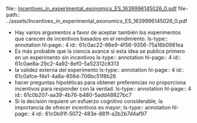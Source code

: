 file:: [Incentives_in_experimental_exonomics_ES_1639996145026_0.pdf](../assets/Incentives_in_experimental_exonomics_ES_1639996145026_0.pdf)
file-path:: ../assets/Incentives_in_experimental_exonomics_ES_1639996145026_0.pdf

- Hay  varios  argumentos  a  favor  de  aceptar  también  los  experimentos que carecen de incentivos basados en el rendimiento.
  ls-type:: annotation
  hl-page:: 4
  id:: 61c0ac22-66e9-4f56-9356-75a16b0981ea
- Es más probable que la ciencia avance si esta idea se publica primero en un experimento sin incentivos
  ls-type:: annotation
  hl-page:: 4
  id:: 61c0ae8a-29c2-4a92-8ef0-5a52312c8313
- la validez externa del experimento
  ls-type:: annotation
  hl-page:: 4
  id:: 61c0afce-f4e1-4a8a-856d-706bc51f8b26
- hacer    preguntas    hipotéticas    para    obtener    preferencias    no    proporciona  incentivos  para  responder  con  la  verdad. 
  ls-type:: annotation
  hl-page:: 4
  id:: 61c0b207-aa39-4b76-b480-5add48827bc7
- Si    la    decisión    requiere    un    esfuerzo    cognitivo    considerable,    la    importancia  de  ofrecer  incentivos  es  mayor;
  ls-type:: annotation
  hl-page:: 4
  id:: 61c0b91f-5072-483e-881f-a2b2b7d4af97